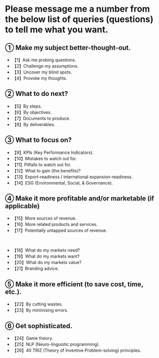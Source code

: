 # Please message me a number from the below list of queries (questions) to tell me what you want.

## **① Make my subject better-thought-out.**

- 【1】Ask me probing questions.
- 【2】Challenge my assumptions.
- 【3】Uncover my blind spots.
- 【4】Provoke my thoughts.

## **② What to do next?**

- 【5】By steps.
- 【6】By objectives.
- 【7】Documents to produce.
- 【8】By deliverables.

## **③ What to focus on?**

- 【9】KPIs (Key Performance Indicators).
- 【10】Mistakes to watch out for.
- 【11】Pitfalls to watch out for.
- 【12】What to gain (the benefits)?
- 【13】Export-readiness / international expansion-readiness.
- 【14】ESG (Environmental, Social, & Governance).

## **④ Make it more profitable and/or marketable (if applicable)**
 
- 【15】More sources of revenue.
- 【16】More related products and services.
- 【17】Potentially untapped sources of revenue.

</br>

- 【18】What do my markets need?
- 【19】What do my markets want?
- 【20】What do my markets value? 
- 【21】Branding advice.

## **⑤ Make it more efficient (to save cost, time, etc.).**

- 【22】By cutting wastes.
- 【23】By minimising errors.

## **⑥ Get sophisticated.**

- 【24】Game theory.
- 【25】NLP (Neuro-linguistic programming).
- 【26】40 TRIZ (Theory of Inventive Problem-solving) principles.
